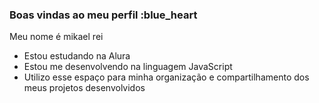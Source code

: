 ### Boas vindas ao meu perfil :blue_heart

Meu nome é mikael rei
- Estou estudando na Alura
- Estou me desenvolvendo na linguagem JavaScript
- Utilizo esse espaço para minha organização e
compartilhamento dos meus projetos desenvolvidos
